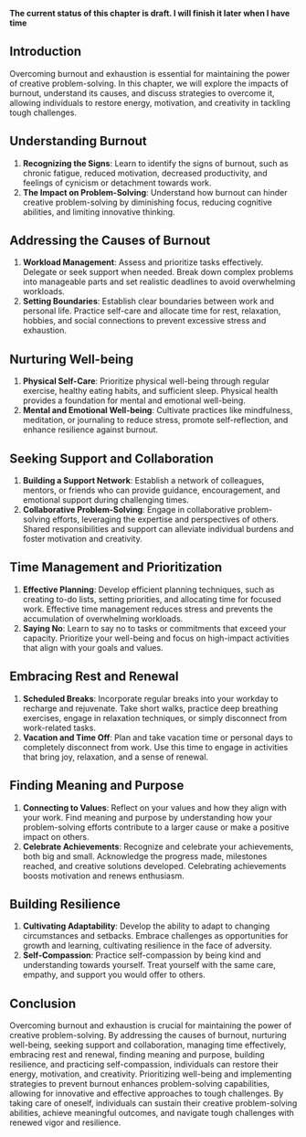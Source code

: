 **The current status of this chapter is draft. I will finish it later when I have time**

Introduction
------------

Overcoming burnout and exhaustion is essential for maintaining the power of creative problem-solving. In this chapter, we will explore the impacts of burnout, understand its causes, and discuss strategies to overcome it, allowing individuals to restore energy, motivation, and creativity in tackling tough challenges.

Understanding Burnout
---------------------

1. **Recognizing the Signs**: Learn to identify the signs of burnout, such as chronic fatigue, reduced motivation, decreased productivity, and feelings of cynicism or detachment towards work.
2. **The Impact on Problem-Solving**: Understand how burnout can hinder creative problem-solving by diminishing focus, reducing cognitive abilities, and limiting innovative thinking.

Addressing the Causes of Burnout
--------------------------------

1. **Workload Management**: Assess and prioritize tasks effectively. Delegate or seek support when needed. Break down complex problems into manageable parts and set realistic deadlines to avoid overwhelming workloads.
2. **Setting Boundaries**: Establish clear boundaries between work and personal life. Practice self-care and allocate time for rest, relaxation, hobbies, and social connections to prevent excessive stress and exhaustion.

Nurturing Well-being
--------------------

1. **Physical Self-Care**: Prioritize physical well-being through regular exercise, healthy eating habits, and sufficient sleep. Physical health provides a foundation for mental and emotional well-being.
2. **Mental and Emotional Well-being**: Cultivate practices like mindfulness, meditation, or journaling to reduce stress, promote self-reflection, and enhance resilience against burnout.

Seeking Support and Collaboration
---------------------------------

1. **Building a Support Network**: Establish a network of colleagues, mentors, or friends who can provide guidance, encouragement, and emotional support during challenging times.
2. **Collaborative Problem-Solving**: Engage in collaborative problem-solving efforts, leveraging the expertise and perspectives of others. Shared responsibilities and support can alleviate individual burdens and foster motivation and creativity.

Time Management and Prioritization
----------------------------------

1. **Effective Planning**: Develop efficient planning techniques, such as creating to-do lists, setting priorities, and allocating time for focused work. Effective time management reduces stress and prevents the accumulation of overwhelming workloads.
2. **Saying No**: Learn to say no to tasks or commitments that exceed your capacity. Prioritize your well-being and focus on high-impact activities that align with your goals and values.

Embracing Rest and Renewal
--------------------------

1. **Scheduled Breaks**: Incorporate regular breaks into your workday to recharge and rejuvenate. Take short walks, practice deep breathing exercises, engage in relaxation techniques, or simply disconnect from work-related tasks.
2. **Vacation and Time Off**: Plan and take vacation time or personal days to completely disconnect from work. Use this time to engage in activities that bring joy, relaxation, and a sense of renewal.

Finding Meaning and Purpose
---------------------------

1. **Connecting to Values**: Reflect on your values and how they align with your work. Find meaning and purpose by understanding how your problem-solving efforts contribute to a larger cause or make a positive impact on others.
2. **Celebrate Achievements**: Recognize and celebrate your achievements, both big and small. Acknowledge the progress made, milestones reached, and creative solutions developed. Celebrating achievements boosts motivation and renews enthusiasm.

Building Resilience
-------------------

1. **Cultivating Adaptability**: Develop the ability to adapt to changing circumstances and setbacks. Embrace challenges as opportunities for growth and learning, cultivating resilience in the face of adversity.
2. **Self-Compassion**: Practice self-compassion by being kind and understanding towards yourself. Treat yourself with the same care, empathy, and support you would offer to others.

Conclusion
----------

Overcoming burnout and exhaustion is crucial for maintaining the power of creative problem-solving. By addressing the causes of burnout, nurturing well-being, seeking support and collaboration, managing time effectively, embracing rest and renewal, finding meaning and purpose, building resilience, and practicing self-compassion, individuals can restore their energy, motivation, and creativity. Prioritizing well-being and implementing strategies to prevent burnout enhances problem-solving capabilities, allowing for innovative and effective approaches to tough challenges. By taking care of oneself, individuals can sustain their creative problem-solving abilities, achieve meaningful outcomes, and navigate tough challenges with renewed vigor and resilience.
